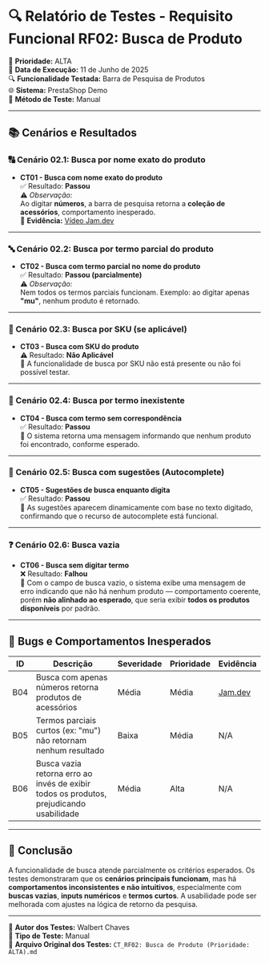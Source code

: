 # 🔍 Relatório de Testes - Requisito Funcional RF02: Busca de Produto

📌 **Prioridade:** ALTA  
📅 **Data de Execução:** 11 de Junho de 2025  
🔍 **Funcionalidade Testada:** Barra de Pesquisa de Produtos  
🌐 **Sistema:** PrestaShop Demo  
🔧 **Método de Teste:** Manual  

---

## 📚 Cenários e Resultados

### 🔠 Cenário 02.1: Busca por nome exato do produto
- **CT01 - Busca com nome exato do produto**  
  ✅ Resultado: **Passou**  
  ⚠️ *Observação:*  
  Ao digitar **números**, a barra de pesquisa retorna a **coleção de acessórios**, comportamento inesperado.  
  🎥 **Evidência:** [Vídeo Jam.dev](https://jam.dev/c/ea4ffcc2-a71f-40a6-b8a4-44d3c07604b9)

---

### 🔤 Cenário 02.2: Busca por termo parcial do produto
- **CT02 - Busca com termo parcial no nome do produto**  
  ✅ Resultado: **Passou (parcialmente)**  
  ⚠️ *Observação:*  
  Nem todos os termos parciais funcionam. Exemplo: ao digitar apenas **"mu"**, nenhum produto é retornado.

---

### 🔢 Cenário 02.3: Busca por SKU (se aplicável)
- **CT03 - Busca com SKU do produto**  
  ⚠️ Resultado: **Não Aplicável**  
  📌 A funcionalidade de busca por SKU não está presente ou não foi possível testar.

---

### 🚫 Cenário 02.4: Busca por termo inexistente
- **CT04 - Busca com termo sem correspondência**  
  ✅ Resultado: **Passou**  
  📌 O sistema retorna uma mensagem informando que nenhum produto foi encontrado, conforme esperado.

---

### 🧠 Cenário 02.5: Busca com sugestões (Autocomplete)
- **CT05 - Sugestões de busca enquanto digita**  
  ✅ Resultado: **Passou**  
  📌 As sugestões aparecem dinamicamente com base no texto digitado, confirmando que o recurso de autocomplete está funcional.

---

### ❓ Cenário 02.6: Busca vazia
- **CT06 - Busca sem digitar termo**  
  ❌ Resultado: **Falhou**  
  📌 Com o campo de busca vazio, o sistema exibe uma mensagem de erro indicando que não há nenhum produto — comportamento coerente, porém **não alinhado ao esperado**, que seria exibir **todos os produtos disponíveis** por padrão.

---

## 🐞 Bugs e Comportamentos Inesperados

| ID   | Descrição                                                                                          | Severidade | Prioridade | Evidência |
|------|----------------------------------------------------------------------------------------------------|------------|------------|-----------|
| B04  | Busca com apenas números retorna produtos de acessórios                                            | Média      | Média      | [Jam.dev](https://jam.dev/c/ea4ffcc2-a71f-40a6-b8a4-44d3c07604b9) |
| B05  | Termos parciais curtos (ex: "mu") não retornam nenhum resultado                                    | Baixa      | Média      | N/A       |
| B06  | Busca vazia retorna erro ao invés de exibir todos os produtos, prejudicando usabilidade            | Média      | Alta       | N/A       |

---

## 📌 Conclusão

A funcionalidade de busca atende parcialmente os critérios esperados. Os testes demonstraram que os **cenários principais funcionam**, mas há **comportamentos inconsistentes e não intuitivos**, especialmente com **buscas vazias**, **inputs numéricos** e **termos curtos**. A usabilidade pode ser melhorada com ajustes na lógica de retorno da pesquisa.

---

👤 **Autor dos Testes:** Walbert Chaves  
🧪 **Tipo de Teste:** Manual  
📂 **Arquivo Original dos Testes:** `CT_RF02: Busca de Produto (Prioridade: ALTA).md`  
